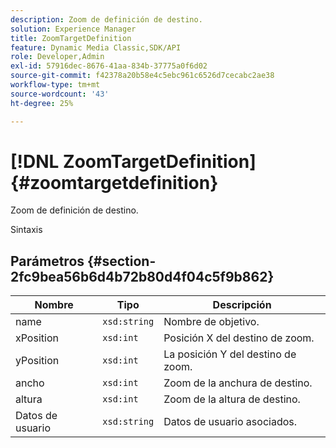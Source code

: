 ```yaml
---
description: Zoom de definición de destino.
solution: Experience Manager
title: ZoomTargetDefinition
feature: Dynamic Media Classic,SDK/API
role: Developer,Admin
exl-id: 57916dec-8676-41aa-834b-37775a0f6d02
source-git-commit: f42378a20b58e4c5ebc961c6526d7cecabc2ae38
workflow-type: tm+mt
source-wordcount: '43'
ht-degree: 25%

---
```


# [!DNL ZoomTargetDefinition]{#zoomtargetdefinition}

Zoom de definición de destino.

Sintaxis

## Parámetros {#section-2fc9bea56b6d4b72b80d4f04c5f9b862}

| Nombre | Tipo | Descripción |
|---|---|---|
| name | `xsd:string` | Nombre de objetivo. |
| xPosition | `xsd:int` | Posición X del destino de zoom. |
| yPosition | `xsd:int` | La posición Y del destino de zoom. |
| ancho | `xsd:int` | Zoom de la anchura de destino. |
| altura | `xsd:int` | Zoom de la altura de destino. |
| Datos de usuario | `xsd:string` | Datos de usuario asociados. |
